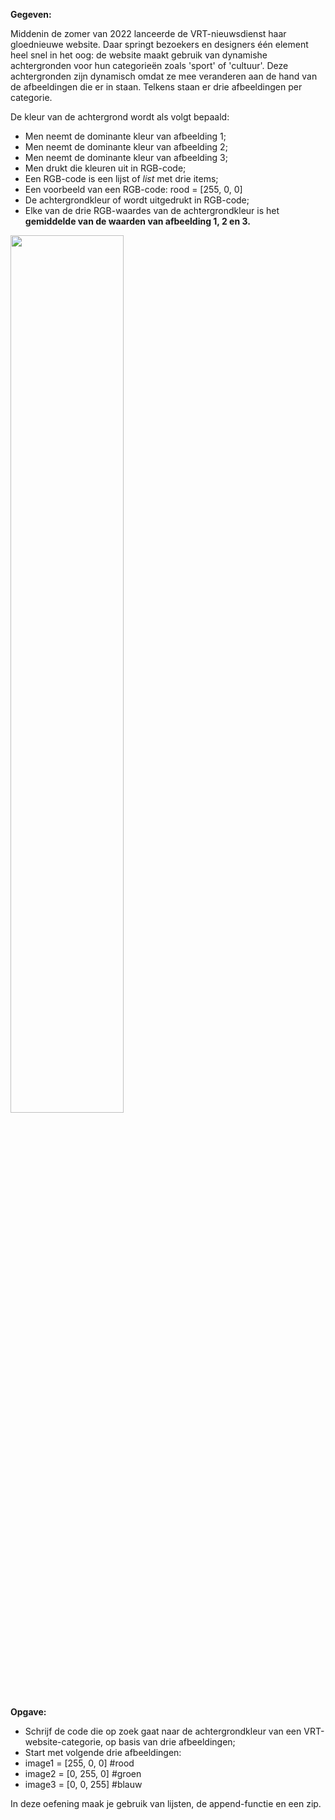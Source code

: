 **Gegeven:** 

Middenin de zomer van 2022 lanceerde de VRT-nieuwsdienst haar gloednieuwe website. Daar springt bezoekers en designers één element heel snel in het oog: de website maakt gebruik van dynamishe achtergronden voor hun categorieën zoals 'sport' of 'cultuur'. Deze achtergronden zijn dynamisch omdat ze mee veranderen aan de hand van de afbeeldingen die er in staan. Telkens staan er drie afbeeldingen per categorie. 

De kleur van de achtergrond wordt als volgt bepaald: 
* Men neemt de dominante kleur van afbeelding 1; 
* Men neemt de dominante kleur van afbeelding 2; 
* Men neemt de dominante kleur van afbeelding 3; 
* Men drukt die kleuren uit in RGB-code;
* Een RGB-code is een lijst of *list* met drie items; 
* Een voorbeeld van een RGB-code: rood = [255, 0, 0]
* De achtergrondkleur of wordt uitgedrukt in RGB-code; 
* Elke van de drie RGB-waardes van de achtergrondkleur is het **gemiddelde van de waarden van afbeelding 1, 2 en 3.**

<img src="https://tutorial.techaltum.com/images/css-colors.jpg" width="60%"/>

**Opgave:**

* Schrijf de code die op zoek gaat naar de achtergrondkleur van een VRT-website-categorie, op basis van drie afbeeldingen; 
* Start met volgende drie afbeeldingen: 
* image1 = [255, 0, 0] #rood
* image2 = [0, 255, 0] #groen 
* image3 = [0, 0, 255] #blauw 

In deze oefening maak je gebruik van lijsten, de append-functie en een zip. 

